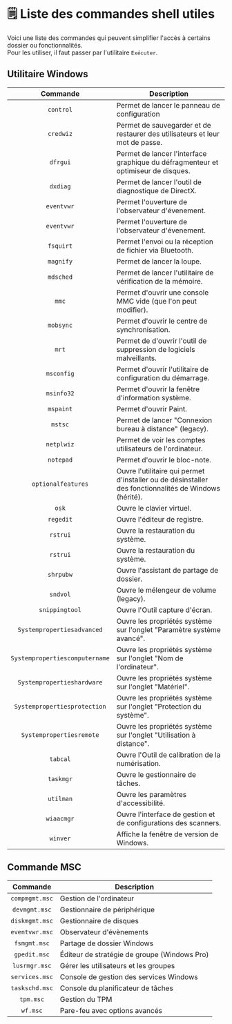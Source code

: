 # 🗒️ Liste des commandes shell utiles

Voici une liste des commandes qui peuvent simplifier l'accès à certains dossier ou fonctionnalités.  
Pour les utiliser, il faut passer par l'utilitaire `Exécuter`.  

<!-- Placer ici l'image d'exécuter -->

<!-- https://www.malekal.com/liste-des-commandes-utilitaires-windows-fichier-msc-cpl/ -->

## Utilitaire Windows

| Commande | Description |
|:---:|---|
| `control` | Permet de lancer le panneau de configuration |
| `credwiz` | Permet de sauvegarder et de restaurer des utilisateurs et leur mot de passe. |
| `dfrgui` | Permet de lancer l'interface graphique du défragmenteur et optimiseur de disques. |
| `dxdiag` | Permet de lancer l'outil de diagnostique de DirectX. |
| `eventvwr` | Permet l'ouverture de l'observateur d'évenement. |
| `eventvwr` | Permet l'ouverture de l'observateur d'évenement. |
| `fsquirt` | Permet l'envoi ou la réception de fichier via Bluetooth. |
| `magnify` | Permet de lancer la loupe. |
| `mdsched` | Permet de lancer l'utilitaire de vérification de la mémoire. |
| `mmc` | Permet d'ouvrir une console MMC vide (que l'on peut modifier). |
| `mobsync` | Permet d'ouvrir le centre de synchronisation. |
| `mrt` | Permet de d'ouvrir l'outil de suppression de logiciels malveillants. |
| `msconfig` | Permet d'ouvrir l'utilitaire de configuration du démarrage. |
| `msinfo32` | Permet d'ouvrir la fenêtre d'information système. |
| `mspaint` | Permet d'ouvrir Paint. |
| `mstsc` | Permet de lancer "Connexion bureau à distance" (legacy). |
| `netplwiz` | Permet de voir les comptes utilisateurs de l'ordinateur. |
| `notepad` | Permet d'ouvrir le bloc-note. |
| `optionalfeatures` | Ouvre l'utilitaire qui permet d'installer ou de désinstaller des fonctionnalités de Windows (hérité). |
| `osk` | Ouvre le clavier virtuel. |
| `regedit` | Ouvre l'éditeur de registre. |
| `rstrui` | Ouvre la restauration du système. |
| `rstrui` | Ouvre la restauration du système. |
| `shrpubw` | Ouvre l'assistant de partage de dossier. |
| `sndvol` | Ouvre le mélengeur de volume (legacy). |
| `snippingtool` | Ouvre l'Outil capture d'écran. |
| `Systempropertiesadvanced` | Ouvre les propriétés système sur l'onglet "Paramètre système avancé". |
| `Systempropertiescomputername` | Ouvre les propriétés système sur l'onglet "Nom de l'ordinateur". |
| `Systempropertieshardware` | Ouvre les propriétés système sur l'onglet "Matériel". |
| `Systempropertiesprotection` | Ouvre les propriétés système sur l'onglet "Protection du système". |
| `Systempropertiesremote` | Ouvre les propriétés système sur l'onglet "Utilisation à distance". |
| `tabcal` | Ouvre l'Outil de calibration de la numérisation. |
| `taskmgr` | Ouvre le gestionnaire de tâches. |
| `utilman` | Ouvre les paramètres d'accessibilité. |
| `wiaacmgr` | Ouvre l'interface de gestion et de configurations des scanners. |
| `winver` | Affiche la fenêtre de version de Windows. |

## Commande MSC

| Commande | Description |
|:---:|---|
| `compmgmt.msc` | Gestion de l'ordinateur |
| `devmgmt.msc` | Gestionnaire de périphérique |
| `diskmgmt.msc` | Gestionnaire de disques |
| `eventvwr.msc` | Observateur d'évènements |
| `fsmgmt.msc` | Partage de dossier Windows |
| `gpedit.msc` | Éditeur de stratégie de groupe (Windows Pro) |
| `lusrmgr.msc` | Gérer les utilisateurs et les groupes |
| `services.msc` | Console de gestion des services Windows |
| `taskschd.msc` | Console du planificateur de tâches |
| `tpm.msc` | Gestion du TPM |
| `wf.msc` | Pare-feu avec options avancés |
